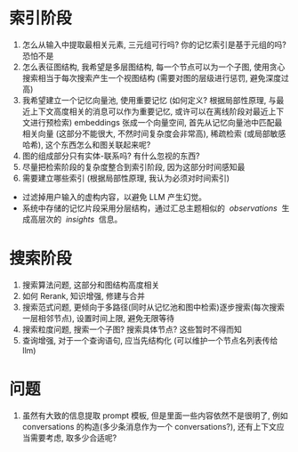 # 索引阶段

1. 怎么从输入中提取最相关元素, 三元组可行吗? 你的记忆索引是基于元组的吗? 恐怕不是
2. 怎么表征图结构, 我希望是多层图结构, 每一个节点可以为一个子图, 使用贪心搜索相当于每次搜索产生一个视图结构 (需要对图的层级进行惩罚, 避免深度过高)
3. 我希望建立一个记忆向量池, 使用重要记忆 (如何定义? 根据局部性原理, 与最近上下文高度相关的消息可以作为重要记忆, 或许可以在离线阶段对最近上下文进行预检索) embeddings 张成一个向量空间, 首先从记忆向量池中匹配最相关向量 (这部分不能很大, 不然时间复杂度会非常高), 稀疏检索 (或局部敏感哈希), 这个东西怎么和图关联起来呢?
4. 图的组成部分只有实体-联系吗? 有什么忽视的东西?
5. 尽量把检索阶段的复杂度整合到索引阶段, 因为这部分时间感知最
6. 需要建立哪些索引 (根据局部性原理, 我认为必须对时间索引)

- 过滤掉用户输入的虚构内容，以避免 LLM 产生幻觉。
- 系统中存储的记忆片段采用分层结构，通过汇总主题相似的  *observations*  生成高层次的  *insights*  信息。

# 搜索阶段

1. 搜索算法问题, 这部分和图结构高度相关
2. 如何 Rerank, 知识增强, 修建与合并
3. 搜索范式问题, 更倾向于多路径(同时从记忆池和图中检索)逐步搜索(每次搜索一层相邻节点), 设置时间上限, 避免无限等待
4. 搜索粒度问题, 搜索一个子图? 搜索具体节点? 这些暂时不得而知
5. 查询增强, 对于一个查询语句, 应当先结构化 (可以维护一个节点名列表传给 llm)

# 问题

1. 虽然有大致的信息提取 prompt 模板, 但是里面一些内容依然不是很明了, 例如 conversations 的构造(多少条消息作为一个 conversations?), 还有上下文应当需要考虑, 取多少合适呢?
